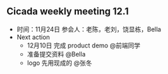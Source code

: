 ## Cicada weekly meeting 12.1

* 时间：11月24日 参会人：老陈，老刘，饶显栋，Bella 
* Next action
    * 12月10日 完成 product demo @前端同学
    * 准备提交资料 @Bella
    * logo 先用现成的 @张冬

